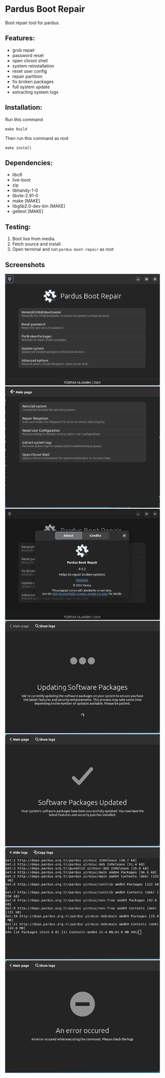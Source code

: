 # Pardus Boot Repair
Boot repair tool for pardus.

## Features:
* grub repair
* password reset
* open chroot shell
* system reinstallation
* reset user config
* repair partition
* fix broken packages
* full system update
* extracting system logs

## Installation:
Run this command
```shell
make build
```
Then run this command as root
```shell
make install
```

## Dependencies:
* libc6
* live-boot
* zip
* libhandy-1-0
* libvte-2.91-0
* make [MAKE]
* libglib2.0-dev-bin [MAKE]
* gettext [MAKE]

## Testing:
1. Boot live from media.
1. Fetch source and install.
1. Open terminal and run `pardus-boot-repair` as root

## Screenshots
![Main Page](assets/main_page.png)
![Advanced Options](images/advanced_options.png)
![About Dialog](assets/about_dialog.png)
![Running](assets/action_running.png)
![Finished](assets/finished)
![Logs](assets/logs.png)
![Error occured](assets/error_occured.png)